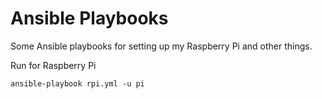 # Ansible Playbooks

Some Ansible playbooks for setting up my Raspberry Pi and other things.

Run for Raspberry Pi

```
ansible-playbook rpi.yml -u pi
```
